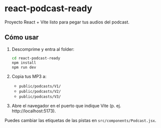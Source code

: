 # react-podcast-ready

Proyecto React + Vite listo para pegar tus audios del podcast.

## Cómo usar

1. Descomprime y entra al folder:
   ```bash
   cd react-podcast-ready
   npm install
   npm run dev
   ```

2. Copia tus MP3 a:
   - `public/podcasts/V1/`
   - `public/podcasts/V2/`
   - `public/podcasts/V3/`

3. Abre el navegador en el puerto que indique Vite (p. ej. http://localhost:5173).

Puedes cambiar las etiquetas de las pistas en `src/components/Podcast.jsx`.
